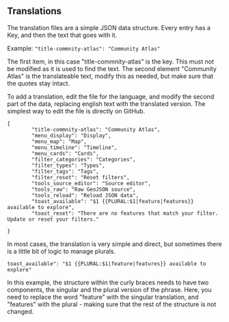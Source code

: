 ## Translations

The translation files are a simple JSON data structure. Every entry has a Key, and then the text that goes with it. 

Example: `"title-commnity-atlas": "Community Atlas" `

The first item, in this case "title-commnity-atlas" is the key. This must not be modified as it is used to find the text. The second element "Community Atlas" is the translateable text, modify this as needed, but make sure that the quotes stay intact. 

To add a translation, edit the file for the language, and modify the second part of the data, replacing english text with the translated version. The simplest way to edit the file is directly on GitHub.  

```
{     
        "title-commnity-atlas": "Community Atlas",
        "menu_display": "Display",
        "menu_map": "Map",
        "menu_timeline": "Timeline",
        "menu_cards": "Cards", 
        "filter_categories": "Categories",
        "filter_types": "Types",
        "filter_tags": "Tags",
        "filter_reset": "Reset filters",
        "tools_source_editor": "Source editor",
        "tools_raw": "Raw GeoJSON source",
        "tools_reload": "Reload JSON data",
        "toast_available": "$1 {{PLURAL:$1|feature|features}} available to explore",
        "toast_reset": "There are no features that match your filter. Update or reset your filters."
    
}
```

In most cases, the translation is very simple and direct, but sometimes there is a little bit of logic to manage plurals. 

`toast_available": "$1 {{PLURAL:$1|feature|features}} available to explore"`

In this example, the structure within the curly braces needs to have two components, the singular and the plural version of the phrase.  Here, you need to replace the word "feature" with the singular translation, and "features" with the plural - making sure that the rest of the structure is not changed. 
